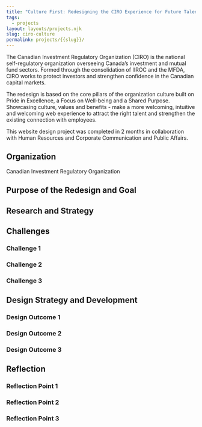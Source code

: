 ```yaml
---
title: "Culture First: Redesigning the CIRO Experience for Future Talent"
tags:
  - projects
layout: layouts/projects.njk
slug: ciro-culture
permalink: projects/{{slug}}/
---
```

The Canadian Investment Regulatory Organization (CIRO) is the national self-regulatory organization overseeing Canada’s investment and mutual fund sectors. Formed through the consolidation of IIROC and the MFDA, CIRO works to protect investors and strengthen confidence in the Canadian capital markets.

The redesign is based on the core pillars of the organization culture built on Pride in Excellence, a Focus on Well-being and a Shared Purpose. Showcasing culture, values and benefits - make a more welcoming, intuitive and welcoming web experience to attract the right talent and strengthen the existing connection with employees.

This website design project was completed in 2 months in collaboration with Human Resources and Corporate Communication and Public Affairs.

## Organization
Canadian Investment Regulatory Organization

## Purpose of the Redesign and Goal

## Research and Strategy

## Challenges

### Challenge 1

### Challenge 2

### Challenge 3

## Design Strategy and Development

### Design Outcome 1

### Design Outcome 2

### Design Outcome 3

## Reflection

### Reflection Point 1

### Reflection Point 2

### Reflection Point 3
